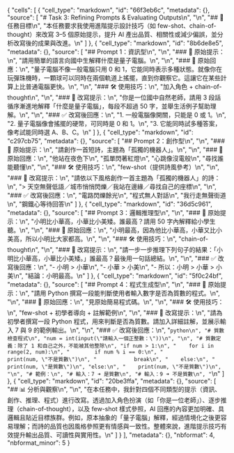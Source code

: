 {
 "cells": [
  {
   "cell_type": "markdown",
   "id": "66f3eb6c",
   "metadata": {},
   "source": [
    "# Task 3: Refining Prompts & Evaluating Outputs\n",
    "\n",
    "## 🎯 任務目標\n",
    "本任務要求我使用進階提示設計技巧（如 few-shot、chain-of-thought）來改寫 3–5 個原始提示，提升 AI 產出品質、相關性或減少偏誤，並分析改寫後的成果與改進。\n"
   ]
  },
  {
   "cell_type": "markdown",
   "id": "8b6de8e5",
   "metadata": {},
   "source": [
    "## Prompt 1：資訊型\n",
    "\n",
    "### 📝 原始提示：\n",
    "請用簡單的語言向國中生解釋什麼是量子電腦。\n",
    "\n",
    "### 🧠 原始回應：\n",
    "量子電腦不像一般電腦只用 0 和 1，它能同時表示多種狀態。就像你在玩彈珠機時，一顆球可以同時在兩個軌道上搖擺，直到你觀察它。這讓它在某些計算上比普通電腦更快。\n",
    "\n",
    "### 🛠️ 使用技巧：\n",
    "加入角色 + chain-of-thought\n",
    "\n",
    "### 🧪 改寫提示：\n",
    "你是一位國中自然老師，請用 3 段話循序漸進地解釋「什麼是量子電腦」，每段不超過 50 字，並舉生活例子幫助理解。\n",
    "\n",
    "### ✅ 改寫後回應：\n",
    "1. 一般電腦像開關，只能是 0 或 1。\n",
    "2. 量子電腦像會搖擺的硬幣，可同時是 0 和 1。\n",
    "3. 它能同時試多種答案，像考試能同時選 A、B、C。\n"
   ]
  },
  {
   "cell_type": "markdown",
   "id": "c297cb75",
   "metadata": {},
   "source": [
    "## Prompt 2：創作型\n",
    "\n",
    "### 📝 原始提示：\n",
    "請創作一首短詩，主題為「孤獨的機器人」。\n",
    "\n",
    "### 🧠 原始回應：\n",
    "他站在夜色下\n",
    "孤單閃著紅燈\n",
    "心跳像沒電般\n",
    "尋找誰能聽懂\n",
    "\n",
    "### 🛠️ 使用技巧：\n",
    "few-shot（提供詩風參考）\n",
    "\n",
    "### 🧪 改寫提示：\n",
    "請依以下風格創作一首主題為「孤獨的機器人」的詩：\n",
    "> 天空無聲低語／城市悄悄閃爍／我站在邊緣／尋找自己的座標\n",
    "\n",
    "### ✅ 改寫後回應：\n",
    "電路閃爍餘光\n",
    "程式無人對話\n",
    "我行走無聲街道\n",
    "鋼鐵心等待回答\n"
   ]
  },
  {
   "cell_type": "markdown",
   "id": "36d5c961",
   "metadata": {},
   "source": [
    "## Prompt 3：邏輯推理型\n",
    "\n",
    "### 📝 原始提示：\n",
    "小明比小華高，小華比小美矮。誰最高？請用 50 字內解釋給小學生聽。\n",
    "\n",
    "### 🧠 原始回應：\n",
    "小明最高，因為他比小華高，小華又比小美高，所以小明比大家都高。\n",
    "\n",
    "### 🛠️ 使用技巧：\n",
    "chain-of-thought\n",
    "\n",
    "### 🧪 改寫提示：\n",
    "請一步一步推理下列句子的結果：「小明比小華高，小華比小美矮。」誰最高？最後用一句話總結。\n",
    "\n",
    "### ✅ 改寫後回應：\n",
    "- 小明 > 小華\n",
    "- 小華 > 小美\n",
    "- 所以：小明 > 小華 > 小美\n",
    "結論：小明最高。\n"
   ]
  },
  {
   "cell_type": "markdown",
   "id": "5f0c24bf",
   "metadata": {},
   "source": [
    "## Prompt 4：程式生成型\n",
    "\n",
    "### 📝 原始提示：\n",
    "請用 Python 撰寫一段能判斷使用者輸入數字是否為質數的程式。\n",
    "\n",
    "### 🧠 原始回應：\n",
    "見原始簡易程式碼。\n",
    "\n",
    "### 🛠️ 使用技巧：\n",
    "few-shot + 初學者導向 + 註解範例\n",
    "\n",
    "### 🧪 改寫提示：\n",
    "請為初學者撰寫一段 Python 程式，用來判斷是否為質數。請加入詳細註解，並展示輸入 7 與 9 的範例輸出。\n",
    "\n",
    "### ✅ 改寫後回應：\n",
    "```python\n",
    "# 質數檢查程式\n",
    "num = int(input(\"請輸入一個正整數：\"))\n",
    "\n",
    "# 質數定義：除了 1 和自己之外，不能被其他整除\n",
    "if num > 1:\n",
    "    for i in range(2, num):\n",
    "        if num % i == 0:\n",
    "            print(num, \"不是質數\")\n",
    "            break\n",
    "    else:\n",
    "        print(num, \"是質數\")\n",
    "else:\n",
    "    print(num, \"不是質數\")\n",
    "\n",
    "# 範例：\n",
    "# 輸入：7 ➜ 是質數\n",
    "# 輸入：9 ➜ 不是質數\n",
    "```\n"
   ]
  },
  {
   "cell_type": "markdown",
   "id": "20be3ffa",
   "metadata": {},
   "source": [
    "## 📊 分析與觀察\n",
    "\n",
    "在本任務中，我針對四個不同類型的提示（資訊、創作、推理、程式）進行改寫。透過加入角色扮演（如「你是一位老師」）、逐步推理（chain-of-thought），以及 few-shot 樣式參照，AI 回應的內容更加明確、具邏輯且貼近目標族群。例如，原本抽象的「量子電腦」解釋，經過情境化之後更容易理解；而詩的品質也因風格參照更有情感與一致性。整體來說，進階提示技巧有效提升輸出品質、可讀性與實用性。\n"
   ]
  }
 ],
 "metadata": {},
 "nbformat": 4,
 "nbformat_minor": 5
}
